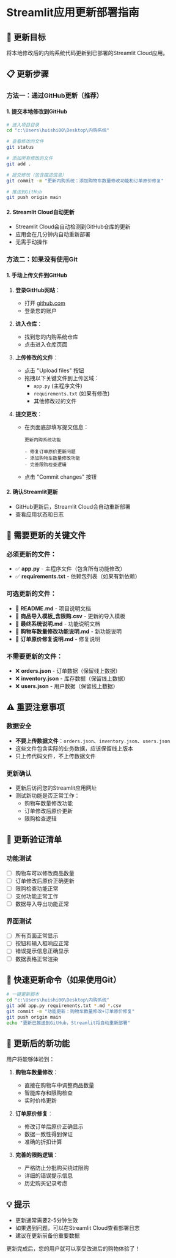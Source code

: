 # Streamlit应用更新部署指南

## 🎯 更新目标
将本地修改后的内购系统代码更新到已部署的Streamlit Cloud应用。

## 📋 更新步骤

### 方法一：通过GitHub更新（推荐）

#### 1. 提交本地修改到GitHub
```bash
# 进入项目目录
cd "c:\Users\huishi00\Desktop\内购系统"

# 查看修改的文件
git status

# 添加所有修改的文件
git add .

# 提交修改（包含描述信息）
git commit -m "更新内购系统：添加购物车数量修改功能和订单原价修复"

# 推送到GitHub
git push origin main
```

#### 2. Streamlit Cloud自动更新
- Streamlit Cloud会自动检测到GitHub仓库的更新
- 应用会在几分钟内自动重新部署
- 无需手动操作

### 方法二：如果没有使用Git

#### 1. 手动上传文件到GitHub
1. **登录GitHub网站**：
   - 打开 [github.com](https://github.com)
   - 登录您的账户

2. **进入仓库**：
   - 找到您的内购系统仓库
   - 点击进入仓库页面

3. **上传修改的文件**：
   - 点击 "Upload files" 按钮
   - 拖拽以下关键文件到上传区域：
     - `app.py` (主程序文件)
     - `requirements.txt` (如果有修改)
     - 其他修改过的文件

4. **提交更改**：
   - 在页面底部填写提交信息：
     ```
     更新内购系统功能
     
     - 修复订单原价更新问题
     - 添加购物车数量修改功能
     - 完善限购检查逻辑
     ```
   - 点击 "Commit changes" 按钮

#### 2. 确认Streamlit更新
- GitHub更新后，Streamlit Cloud会自动重新部署
- 查看应用状态和日志

## 📁 需要更新的关键文件

### 必须更新的文件：
- ✅ **app.py** - 主程序文件（包含所有功能修改）
- ✅ **requirements.txt** - 依赖包列表（如果有新依赖）

### 可选更新的文件：
- 📄 **README.md** - 项目说明文档
- 📄 **商品导入模板_含限购.csv** - 更新的导入模板
- 📄 **最终系统说明.md** - 功能说明文档
- 📄 **购物车数量修改功能说明.md** - 新功能说明
- 📄 **订单原价修复说明.md** - 修复说明

### 不需要更新的文件：
- ❌ **orders.json** - 订单数据（保留线上数据）
- ❌ **inventory.json** - 库存数据（保留线上数据）
- ❌ **users.json** - 用户数据（保留线上数据）

## ⚠️ 重要注意事项

### 数据安全
- **不要上传数据文件**：`orders.json`、`inventory.json`、`users.json`
- 这些文件包含实际的业务数据，应该保留线上版本
- 只上传代码文件，不上传数据文件

### 更新确认
- 更新后访问您的Streamlit应用网址
- 测试新功能是否正常工作：
  - 购物车数量修改功能
  - 订单修改后原价更新
  - 限购检查逻辑

## 🔄 更新验证清单

### 功能测试
- [ ] 购物车可以修改商品数量
- [ ] 订单修改后原价正确更新
- [ ] 限购检查功能正常
- [ ] 支付功能正常工作
- [ ] 数据导入导出功能正常

### 界面测试
- [ ] 所有页面正常显示
- [ ] 按钮和输入框响应正常
- [ ] 错误提示信息正确显示
- [ ] 数据表格正常渲染

## 🚀 快速更新命令（如果使用Git）

```bash
# 一键更新脚本
cd "c:\Users\huishi00\Desktop\内购系统"
git add app.py requirements.txt *.md *.csv
git commit -m "功能更新：购物车数量修改+订单原价修复"
git push origin main
echo "更新已推送到GitHub，Streamlit将自动重新部署"
```

## 📱 更新后的新功能

用户将能够体验到：

1. **购物车数量修改**：
   - 直接在购物车中调整商品数量
   - 智能库存和限购检查
   - 实时价格更新

2. **订单原价修复**：
   - 修改订单后原价正确显示
   - 数据一致性得到保证
   - 准确的折扣计算

3. **完善的限购逻辑**：
   - 严格防止分批购买绕过限购
   - 详细的错误提示信息
   - 历史购买记录考虑

## 💡 提示

- 更新通常需要2-5分钟生效
- 如果遇到问题，可以在Streamlit Cloud查看部署日志
- 建议在更新前备份重要数据

更新完成后，您的用户就可以享受改进后的购物体验了！
